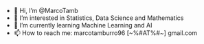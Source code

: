 - 👋 Hi, I’m @MarcoTamb
- 👀 I’m interested in Statistics, Data Science and Mathematics
- 🌱 I’m currently learning Machine Learning and AI
- 📫 How to reach me: marcotamburro96 [~%#AT%#~] gmail.com
